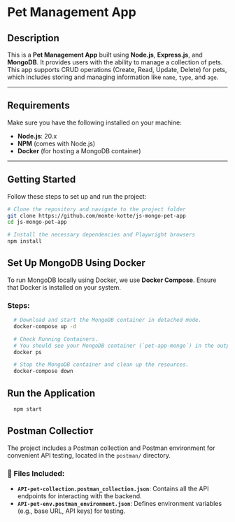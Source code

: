 # Pet Management App

## Description

This is a **Pet Management App** built using **Node.js**, **Express.js**, and **MongoDB**. It provides users with the ability to manage a collection of pets. This app supports CRUD operations (Create, Read, Update, Delete) for pets, which includes storing and managing information like `name`, `type`, and `age`.

---

## Requirements

Make sure you have the following installed on your machine:

- **Node.js**: 20.x
- **NPM** (comes with Node.js)
- **Docker** (for hosting a MongoDB container)

---

## Getting Started

Follow these steps to set up and run the project:

```bash
# Clone the repository and navigate to the project folder
git clone https://github.com/monte-kotte/js-mongo-pet-app
cd js-mongo-pet-app

# Install the necessary dependencies and Playwright browsers
npm install
```

## Set Up MongoDB Using Docker

To run MongoDB locally using Docker, we use **Docker Compose**. Ensure that Docker is installed on your system.

### Steps:

```bash
  # Download and start the MongoDB container in detached mode.
  docker-compose up -d

  # Check Running Containers. 
  # You should see your MongoDB container (`pet-app-mongo`) in the output.
  docker ps

  # Stop the MongoDB container and clean up the resources.
  docker-compose down
```

## Run the Application

```bash
  npm start
```

## Postman Collectioт

The project includes a Postman collection and Postman environment for convenient API testing, located in the `postman/` directory.

### 📂 Files Included:
- **`API-pet-collection.postman_collection.json`**: Contains all the API endpoints for interacting with the backend.
- **`API-pet-env.postman_environment.json`**: Defines environment variables (e.g., base URL, API keys) for testing.
